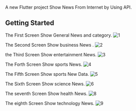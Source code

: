 

A new Flutter project Show News From Internet by Using API.

## Getting Started

The First Screen Show General News and category.
![1](https://github.com/user-attachments/assets/2e6bddb7-c312-49f1-a818-fa436bfe1132)

The Second Screen Show business News .
![2](https://github.com/user-attachments/assets/ddc0286e-906f-49bb-8c8d-273b015934fa)

the Third Screen Show entertainment News.
![3](https://github.com/user-attachments/assets/b6a5043e-f003-4889-9226-43f1772e1c65)

The Forth Screen Show sports News.
![4](https://github.com/user-attachments/assets/469ec919-c0ee-4f53-83b2-c3037d21f929)

The Fifth Screen Show sports New Data.
![5](https://github.com/user-attachments/assets/328329be-9444-4b22-9ff4-136e8b5daad4)

The Sixth Screen Show science News.
![6](https://github.com/user-attachments/assets/f7de90c6-e762-4f5c-9d90-9d8169203d10)

The seventh Screen Show health News.
![8](https://github.com/user-attachments/assets/99528c6a-9076-49b2-b195-de56a893397e)

The eighth Screen Show technology News.
![9](https://github.com/user-attachments/assets/6845df7b-23c6-4e44-9a42-695dfb9f0110)







